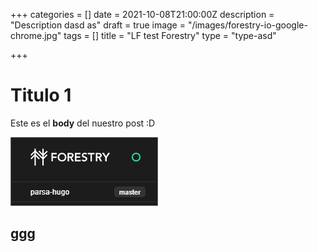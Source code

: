 +++
categories = []
date = 2021-10-08T21:00:00Z
description = "Description dasd as"
draft = true
image = "/images/forestry-io-google-chrome.jpg"
tags = []
title = "LF test Forestry"
type = "type-asd"

+++
# Titulo 1

Este es el **body** del nuestro post :D 

![](/images/forestry-io-google-chrome_6.jpg)

ggg  
 ----- 